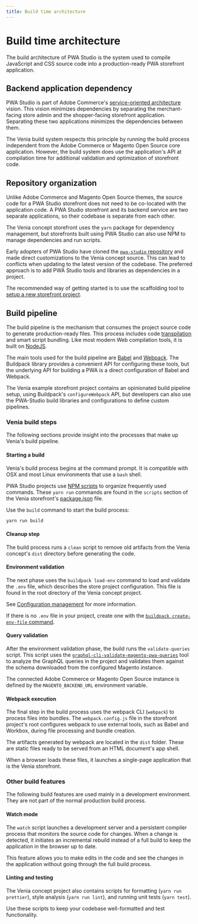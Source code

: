 ```yaml
---
title: Build time architecture
---
```


# Build time architecture

The build architecture of PWA Studio is the system used to compile JavaScript and CSS source code into a production-ready PWA storefront application.

## Backend application dependency

PWA Studio is part of Adobe Commerce's [service-oriented architecture][] vision.
This vision minimizes dependencies by separating the merchant-facing store admin and the shopper-facing storefront application.
Separating these two applications minimizes the dependencies between them.

[service-oriented architecture]: https://en.wikipedia.org/wiki/Service-oriented_architecture

The Venia build system respects this principle by running the build process independent from the Adobe Commerce or Magento Open Source core application.
However, the build system does use the application's API at compilation time for additional validation and optimization of storefront code.

## Repository organization

Unlike Adobe Commerce and Magento Open Source themes, the source code for a PWA Studio storefront does not need to be co-located with the application code.
A PWA Studio storefront and its backend service are two separate applications, so
their codebase is separate from each other.

The Venia concept storefront uses the `yarn` package for dependency management, but
storefronts built using PWA Studio can also use NPM to manage dependencies and run scripts.

Early adopters of PWA Studio have cloned the [`pwa-studio` repository][] and made direct customizations to the Venia concept source.
This can lead to conflicts when updating to the latest version of the codebase.
The preferred approach is to add PWA Studio tools and libraries as dependencies in a project.

[`pwa-studio` repository]: https://github.com/magento/pwa-studio/

The recommended way of getting started is to use the scaffolding tool to [setup a new storefront project][].

[setup a new storefront project]: /tutorials/setup-storefront/

## Build pipeline

The build pipeline is the mechanism that consumes the project source code to generate production-ready files.
This process includes code [transpilation][] and smart script bundling.
Like most modern Web compilation tools, it is built on [NodeJS][].

[transpilation]: https://en.wikipedia.org/wiki/Source-to-source_compiler
[nodejs]: https://nodejs.org/en/about/

The main tools used for the build pipeline are [Babel][] and [Webpack][].
The Buildpack library provides a convenient API for configuring these tools, but the underlying API for building a PWA is a direct configuration of Babel and Webpack.

[babel]: https://babeljs.io
[webpack]: https://webpack.js.org/

The Venia example storefront project contains an opinionated build pipeline setup, using Buildpack's `configureWebpack` API, but
developers can also use the PWA-Studio build libraries and configurations to define custom pipelines.

### Venia build steps

The following sections provide insight into the processes that make up Venia's build pipeline.

#### Starting a build

Venia's build process begins at the command prompt.
It is compatible with OSX and most Linux environments that use a `bash` shell.

PWA Studio projects use [NPM scripts][] to organize frequently used commands.
These `yarn run` commands are found in the `scripts` section of the Venia storefront's [package.json][] file.

[npm scripts]: https://docs.npmjs.com/misc/scripts
[package.json]: https://github.com/magento/pwa-studio/blob/develop/packages/venia-concept/package.json

Use the `build` command to start the build process:

```sh
yarn run build
```

#### Cleanup step

The build process runs a `clean` script to remove old artifacts from the Venia concept's `dist` directory before generating the code.

#### Environment validation

The next phase uses the `buildpack load-env` command to load and validate the `.env` file, which describes the store project configuration.
This file is found in the root directory of the Venia concept project.

See [Configuration management][] for more information.

[configuration management]: /guides/general-concepts/configuration/

<InlineAlert variant="info" slots="text"/>

If there is no `.env` file in your project, create one with the [`buildpack create-env-file` command][].

[`buildpack create-env-file` command]: /api/buildpack/cli/create-environment-file/

#### Query validation

After the environment validation phase, the build runs the `validate-queries` script.
This script uses the [`graphql-cli-validate-magento-pwa-queries`][] tool to analyze the GraphQL queries in the project and validates them against the schema downloaded from the configured Magento instance.

[`graphql-cli-validate-magento-pwa-queries`]: https://github.com/magento/pwa-studio/tree/develop/packages/graphql-cli-validate-magento-pwa-queries

<InlineAlert variant="info" slots="text"/>

The connected Adobe Commerce or Magento Open Source instance is defined by the `MAGENTO_BACKEND_URL` environment variable.

#### Webpack execution

The final step in the build process uses the webpack CLI (`webpack`) to process files into bundles.
The `webpack.config.js` file in the storefront project's root configures webpack to use external tools, such as Babel and Workbox, during file processing and bundle creation.

The artifacts generated by webpack are located in the `dist` folder.
These are static files ready to be served from an HTML document's app shell.

When a browser loads these files, it launches a single-page application that is the Venia storefront.

### Other build features

The following build features are used mainly in a development environment.
They are not part of the normal production build process.

#### Watch mode

The `watch` script launches a development server and a persistent compiler process that monitors the source code for changes.
When a change is detected, it initiates an incremental rebuild instead of a full build to keep the application in the browser up to date.

This feature allows you to make edits in the code and see the changes in the application without going through the full build process.

#### Linting and testing

The Venia concept project also contains scripts for formatting (`yarn run prettier`), style analysis (`yarn run lint`), and running unit tests (`yarn test`).

Use these scripts to keep your codebase well-formatted and test functionality.
